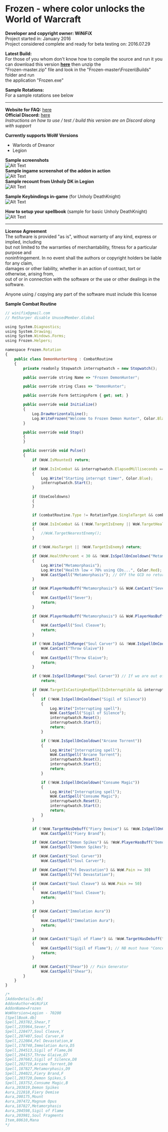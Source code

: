 # Frozen - where color unlocks the World of Warcraft

**Developer and copyright owner: WiNiFiX**<br>
Project started in: January 2016<br>
Project considered complete and ready for beta testing on: 2016.07.29<br>

**Latest Build:**<br>
For those of you whom don't know how to compile the source and run it you can download this version **[here](https://github.com/winifix/Frozen/archive/master.zip)** then unzip the<br> 
"Frozen-master.zip" file and look in the "Frozen-master\Frozen\Builds" folder and run<br> 
the application "Frozen.exe"<br>

**Sample Rotations:**<br>
For a sample rotations see below<br>

---

**Website for FAQ:** [here](http://www.ownedcore.com/forums/world-of-warcraft/world-of-warcraft-bots-programs/wow-bots-questions-requests/542750-pixel-based-bot.html)<br>
**Official Discord:** [here](https://discord.gg/c3Ph5u8)<br>
*Instructions on how to use / test / build this version are on Discord along with support*

**Currently supports WoW Versions**
- Warlords of Dreanor
- Legion

**Sample screenshots**<br>
![Alt Text](https://raw.githubusercontent.com/winifix/Frozen/master/img/Demo.png)
<br>
**Sample ingame screenshot of the addon in action**
<br>
![Alt Text](http://i.imgur.com/4Afi2pp.jpg)
<br>
**Sample recount from Unholy DK in Legion**
<br>
![Alt Text](http://i.imgur.com/xicfSBl.jpg)

**Sample Keybindings in-game** (for Unholy DeathKnight)<br>
![Alt Text](http://i.imgur.com/3Szujlv.jpg)

**How to setup your spellbook** (sample for basic Unholy DeathKnight)<br>
![Alt Text](http://i.imgur.com/T281wlY.png)

---

**License Agreement**<br>
The software is provided "as is", without warranty of any kind, express or implied, including<br>
but not limited to the warranties of merchantability, fitness for a particular purpose and<br>
noninfringement. In no event shall the authors or copyright holders be liable for any claim,<br>
damages or other liability, whether in an action of contract, tort or otherwise, arising from,<br>
out of or in connection with the software or the use or other dealings in the software.<br>

Anyone using / copying any part of the software must include this license<br>

**Sample Combat Routine**<br>
```javascript
// winifix@gmail.com
// ReSharper disable UnusedMember.Global

using System.Diagnostics;
using System.Drawing;
using System.Windows.Forms;
using Frozen.Helpers;

namespace Frozen.Rotation
{
    public class DemonHunterVeng : CombatRoutine
    {
        private readonly Stopwatch interruptwatch = new Stopwatch();

        public override string Name => "Frozen DemonHunter";

        public override string Class => "DemonHunter";

        public override Form SettingsForm { get; set; }

        public override void Initialize()
        {
            Log.DrawHorizontalLine();
            Log.WriteFrozen("Welcome to Frozen Demon Hunter", Color.Black);
        }

        public override void Stop()
        {
        }

        public override void Pulse()
        {
            if (WoW.IsMounted) return;

            if (WoW.IsInCombat && interruptwatch.ElapsedMilliseconds == 0)
            {
                Log.Write("Starting interrupt timer", Color.Blue);
                interruptwatch.Start();
            }

            if (UseCooldowns)
            {
            }

            if (combatRoutine.Type != RotationType.SingleTarget && combatRoutine.Type != RotationType.AOE) return;

            if (WoW.IsInCombat && (!WoW.TargetIsEnemy || WoW.TargetHealthPercent == 0))
            {
                //WoW.TargetNearestEnemy();
            }

            if (!WoW.HasTarget || !WoW.TargetIsEnemy) return;

            if (WoW.HealthPercent < 30 && !WoW.IsSpellOnCooldown("Metamorphasis"))
            {
                Log.Write("Metamorphasis");
                Log.Write("Health low < 70% using CDs...", Color.Red);
                WoW.CastSpell("Metamorphasis"); // Off the GCD no return needed
            }

            if (WoW.PlayerHasBuff("Metamorphasis") && WoW.CanCast("Sever"))
            {
                WoW.CastSpell("Sever");
                return;
            }

            if (WoW.PlayerHasBuff("Metamorphasis") && WoW.PlayerHasBuff("Soul Fragments") && WoW.PlayerBuffStacks("Soul Fragments") >= 5 && WoW.Pain >= 50)
            {
                WoW.CastSpell("Soul Cleave");
                return;
            }

            if (!WoW.IsSpellInRange("Soul Carver") && !WoW.IsSpellOnCooldown("Throw Glaive") && WoW.IsSpellInRange("Throw Glaive") &&
                WoW.CanCast("Throw Glaive"))
            {
                WoW.CastSpell("Throw Glaive");
                return;
            }

            if (!WoW.IsSpellInRange("Soul Carver")) // If we are out of melee range return
                return;

            if (WoW.TargetIsCastingAndSpellIsInterruptible && interruptwatch.ElapsedMilliseconds > 1200 && WoW.TargetPercentCast > 70)
            {
                if (!WoW.IsSpellOnCooldown("Sigil of Silence"))
                {
                    Log.Write("Interrupting spell");
                    WoW.CastSpell("Sigil of Silence");
                    interruptwatch.Reset();
                    interruptwatch.Start();
                    return;
                }

                if (!WoW.IsSpellOnCooldown("Arcane Torrent"))
                {
                    Log.Write("Interrupting spell");
                    WoW.CastSpell("Arcane Torrent");
                    interruptwatch.Reset();
                    interruptwatch.Start();
                    return;
                }

                if (!WoW.IsSpellOnCooldown("Consume Magic"))
                {
                    Log.Write("Interrupting spell");
                    WoW.CastSpell("Consume Magic");
                    interruptwatch.Reset();
                    interruptwatch.Start();
                    return;
                }
            }

            if (!WoW.TargetHasDebuff("Fiery Demise") && !WoW.IsSpellOnCooldown("Fiery Brand"))
                WoW.CastSpell("Fiery Brand");

            if (WoW.CanCast("Demon Spikes") && !WoW.PlayerHasBuff("Demon Spikes") && WoW.Pain > 20 && !WoW.PlayerHasBuff("Magnum Opus"))
                WoW.CastSpell("Demon Spikes");

            if (WoW.CanCast("Soul Carver"))
                WoW.CastSpell("Soul Carver");

            if (WoW.CanCast("Fel Devastation") && WoW.Pain >= 30)
                WoW.CastSpell("Fel Devastation");

            if (WoW.CanCast("Soul Cleave") && WoW.Pain >= 50)
            {
                WoW.CastSpell("Soul Cleave");
                return;
            }

            if (WoW.CanCast("Immolation Aura"))
            {
                WoW.CastSpell("Immolation Aura");
                return;
            }

            if (WoW.CanCast("Sigil of Flame") && !WoW.TargetHasDebuff("Sigil of Flame"))
            {
                WoW.CastSpell("Sigil of Flame"); // NB must have "Concentrated Sigil's" talent
                return;
            }

            if (WoW.CanCast("Shear")) // Pain Generator
                WoW.CastSpell("Shear");
        }
    }
}

/*
[AddonDetails.db]
AddonAuthor=WiNiFiX
AddonName=Frozen
WoWVersion=Legion - 70200
[SpellBook.db]
Spell,203782,Shear,T
Spell,235964,Sever,T
Spell,228477,Soul Cleave,Y
Spell,207407,Soul Carver,H
Spell,212084,Fel Devastation,W
Spell,178740,Immolation Aura,D5
Spell,204513,Sigil of Flame,D6
Spell,204157,Throw Glaive,D7
Spell,207682,Sigil of Silence,D8
Spell,202719,Arcane Torrent,D0
Spell,187827,Metamorphasis,D9
Spell,204021,Fiery Brand,F
Spell,203720,Demon Spikes,S
Spell,183752,Consume Magic,B
Aura,203819,Demon Spikes
Aura,212818,Fiery Demise
Aura,200175,Mount
Aura,207472,Magnum Opus
Aura,187827,Metamorphasis
Aura,204598,Sigil of Flame
Aura,203981,Soul Fragments
Item,80610,Mana
*/
```
